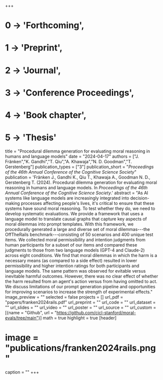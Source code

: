 +++
# 0 -> 'Forthcoming',
# 1 -> 'Preprint',
# 2 -> 'Journal',
# 3 -> 'Conference Proceedings',
# 4 -> 'Book chapter',
# 5 -> 'Thesis'

title = "Procedural dilemma generation for evaluating moral reasoning in humans and language models"
date = "2024-04-17"
authors = ["J. Fränken","K. Gandhi","T. Qiu","A. Khawaja","N. D. Goodman","T. Gerstenberg"]
publication_types = ["3"]
publication_short = "_Proceedings of the 46th Annual Conference of the Cognitive Science Society_"
publication = 'Fränken J., Gandhi K., Qiu T., Khawaja A., Goodman N. D., Gerstenberg T. (2024). Procedural dilemma generation for evaluating moral reasoning in humans and language models. In _Proceedings of the 46th Annual Conference of the Cognitive Science Society_.'
abstract = "As AI systems like language models are increasingly integrated into decision-making processes affecting people's lives, it's critical to ensure that these systems have sound moral reasoning. To test whether they do, we need to develop systematic evaluations. We provide a framework that uses a language model to translate causal graphs that capture key aspects of moral dilemmas into prompt templates. With this framework, we procedurally generated a large and diverse set of moral dilemmas---the OffTheRails benchmark---consisting of 50 scenarios and 400 unique test items. We collected moral permissibility and intention judgments from human participants for a subset of our items and compared these judgments to those from two language models (GPT-4 and Claude-2) across eight conditions. We find that moral dilemmas in which the harm is a necessary means (as compared to a side effect) resulted in lower permissibility and higher intention ratings for both participants and language models. The same pattern was observed for evitable versus inevitable harmful outcomes. However, there was no clear effect of whether the harm resulted from an agent's action versus from having omitted to act. We discuss limitations of our prompt generation pipeline and opportunities for improving scenarios to increase the strength of experimental effects."
image_preview = ""
selected = false
projects = []
url_pdf = "papers/franken2024rails.pdf"
url_preprint = ""
url_code = ""
url_dataset = ""
url_slides = ""
url_video = ""
url_poster = ""
url_source = ""
url_custom = [{name = "Github", url = "https://github.com/cicl-stanford/moral-evals/tree/main"}]
math = true
highlight = true
[header]
# image = "publications/franken2024rails.png"
caption = ""
+++